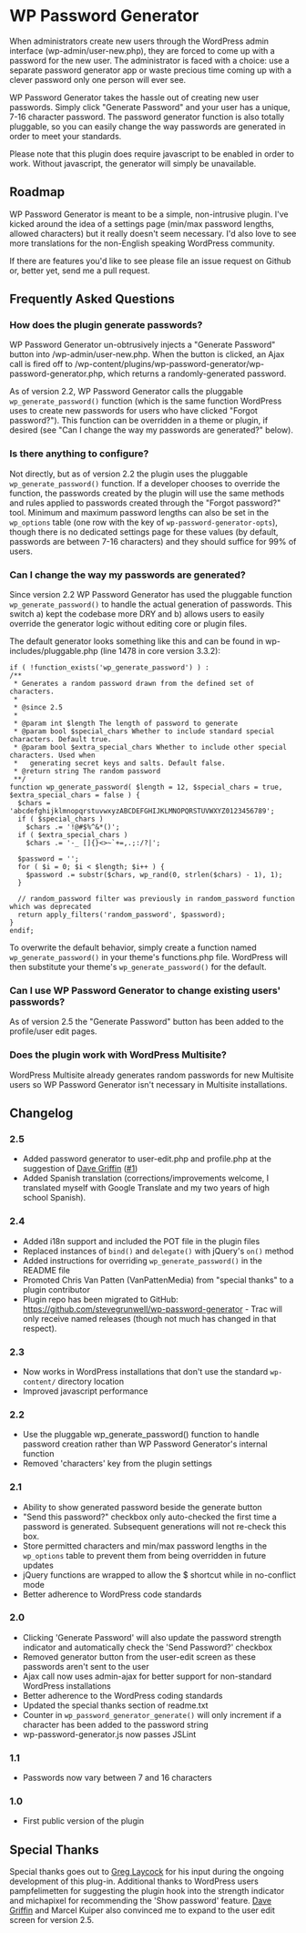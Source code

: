 # WP Password Generator

When administrators create new users through the WordPress admin interface (wp-admin/user-new.php), they are forced to come up with a password for the new user. The administrator is faced with a choice: use a separate password generator app or waste precious time coming up with a clever password only one person will ever see.

WP Password Generator takes the hassle out of creating new user passwords. Simply click "Generate Password" and your user has a unique, 7-16 character password. The password generator function is also totally pluggable, so you can easily change the way passwords are generated in order to meet your standards.

Please note that this plugin does require javascript to be enabled in order to work. Without javascript, the generator will simply be unavailable.

## Roadmap

WP Password Generator is meant to be a simple, non-intrusive plugin. I've kicked around the idea of a settings page (min/max password lengths, allowed characters) but it really doesn't seem necessary. I'd also love to see more translations for the non-English speaking WordPress community.

If there are features you'd like to see please file an issue request on Github or, better yet, send me a pull request.

## Frequently Asked Questions

### How does the plugin generate passwords?

WP Password Generator un-obtrusively injects a "Generate Password" button into /wp-admin/user-new.php. When the button is clicked, an Ajax call is fired off to /wp-content/plugins/wp-password-generator/wp-password-generator.php, which returns a randomly-generated password.

As of version 2.2, WP Password Generator calls the pluggable `wp_generate_password()` function (which is the same function WordPress uses to create new passwords for users who have clicked "Forgot password?"). This function can be overridden in a theme or plugin, if desired (see "Can I change the way my passwords are generated?" below).

### Is there anything to configure?

Not directly, but as of version 2.2 the plugin uses the pluggable `wp_generate_password()` function. If a developer chooses to override the function, the passwords created by the plugin will use the same methods and rules applied to passwords created through the "Forgot password?" tool. Minimum and maximum password lengths can also be set in the `wp_options` table (one row with the key of `wp-password-generator-opts`), though there is no dedicated settings page for these values (by default, passwords are between 7-16 characters) and they should suffice for 99% of users.

### Can I change the way my passwords are generated?

Since version 2.2 WP Password Generator has used the pluggable function `wp_generate_password()` to handle the actual generation of passwords. This switch a) kept the codebase more DRY and b) allows users to easily override the generator logic without editing core or plugin files.

The default generator looks something like this and can be found in wp-includes/pluggable.php (line 1478 in core version 3.3.2):

    if ( !function_exists('wp_generate_password') ) :
    /**
     * Generates a random password drawn from the defined set of characters.
     *
     * @since 2.5
     *
     * @param int $length The length of password to generate
     * @param bool $special_chars Whether to include standard special characters. Default true.
     * @param bool $extra_special_chars Whether to include other special characters. Used when
     *   generating secret keys and salts. Default false.
     * @return string The random password
     **/
    function wp_generate_password( $length = 12, $special_chars = true, $extra_special_chars = false ) {
      $chars = 'abcdefghijklmnopqrstuvwxyzABCDEFGHIJKLMNOPQRSTUVWXYZ0123456789';
      if ( $special_chars )
        $chars .= '!@#$%^&*()';
      if ( $extra_special_chars )
        $chars .= '-_ []{}<>~`+=,.;:/?|';

      $password = '';
      for ( $i = 0; $i < $length; $i++ ) {
        $password .= substr($chars, wp_rand(0, strlen($chars) - 1), 1);
      }

      // random_password filter was previously in random_password function which was deprecated
      return apply_filters('random_password', $password);
    }
    endif;

To overwrite the default behavior, simply create a function named `wp_generate_password()` in your theme's functions.php file. WordPress will then substitute your theme's `wp_generate_password()` for the default.

### Can I use WP Password Generator to change existing users' passwords?

As of version 2.5 the "Generate Password" button has been added to the profile/user edit pages.

### Does the plugin work with WordPress Multisite?

WordPress Multisite already generates random passwords for new Multisite users so WP Password Generator isn't necessary in Multisite installations.


## Changelog

### 2.5
* Added password generator to user-edit.php and profile.php at the suggestion of [Dave Griffin](https://github.com/davegriffin) ([#1](https://github.com/stevegrunwell/wp-password-generator/issues/1))
* Added Spanish translation (corrections/improvements welcome, I translated myself with Google Translate and my two years of high school Spanish).

### 2.4
* Added i18n support and included the POT file in the plugin files
* Replaced instances of `bind()` and `delegate()` with jQuery's `on()` method
* Added instructions for overriding `wp_generate_password()` in the README file
* Promoted Chris Van Patten (VanPattenMedia) from "special thanks" to a plugin contributor
* Plugin repo has been migrated to GitHub: https://github.com/stevegrunwell/wp-password-generator - Trac will only receive named releases (though not much has changed in that respect).

### 2.3
* Now works in WordPress installations that don't use the standard `wp-content/` directory location
* Improved javascript performance

### 2.2
* Use the pluggable wp_generate_password() function to handle password creation rather than WP Password Generator's internal function
* Removed 'characters' key from the plugin settings

### 2.1
* Ability to show generated password beside the generate button
* "Send this password?" checkbox only auto-checked the first time a password is generated. Subsequent generations will not re-check this box.
* Store permitted characters and min/max password lengths in the `wp_options` table to prevent them from being overridden in future updates
* jQuery functions are wrapped to allow the $ shortcut while in no-conflict mode
* Better adherence to WordPress code standards

### 2.0
* Clicking 'Generate Password' will also update the password strength indicator and automatically check the 'Send Password?' checkbox
* Removed generator button from the user-edit screen as these passwords aren't sent to the user
* Ajax call now uses admin-ajax for better support for non-standard WordPress installations
* Better adherence to the WordPress coding standards
* Updated the special thanks section of readme.txt
* Counter in `wp_password_generator_generate()` will only increment if a character has been added to the password string
* wp-password-generator.js now passes JSLint

### 1.1
* Passwords now vary between 7 and 16 characters

### 1.0
* First public version of the plugin

## Special Thanks

Special thanks goes out to [Greg Laycock](http://76horsepower.com/) for his input during the ongoing development of this plug-in. Additional thanks to WordPress users pampfelimetten for suggesting the plugin hook into the strength indicator and michapixel for recommending the 'Show password' feature. [Dave Griffin](https://github.com/davegriffin) and Marcel Kuiper also convinced me to expand to the user edit screen for version 2.5.
